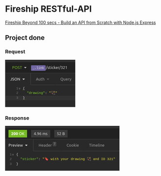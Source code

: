# Fireship RESTful-API
[Fireship Beyond 100 secs - Build an API from Scratch with Node.js Express](https://youtu.be/-MTSQjw5DrM)

## Project done

### Request
![](req.png)

### Response
![](resp.png)
